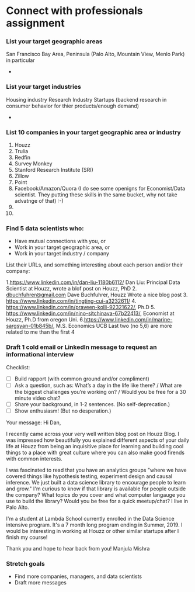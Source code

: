# Connect with professionals assignment


### List your target geographic areas
San Francisco Bay Area, Peninsula (Palo Alto, Mountain View, Menlo Park) in particular

- 


### List your target industries
Housing industry
Research Industry 
Startups (backend research in consumer behavior for thier products/enough demand)

- 


### List 10 companies in your target geographic area or industry

1. Houzz
2. Trulia
3. Redfin
4. Survey Monkey
5. Stanford Research Institute (SRI)
6. Zillow
7. Point
8. Facebook/Amazon/Quora (I do see some openigns for Economist/Data scientist. They putting these skills in the same bucket,    why not take advatnge of that) :-)
9. 
10. 


### Find 5 data scientists who:
- Have mutual connections with you, or
- Work in your target geographic area, or
- Work in your target industry / company

List their URLs, and something interesting about each person and/or their company:

1.https://www.linkedin.com/in/dan-liu-1180b6112/ Dan Liu: Principal Data Scientist at Houzz, wrote a blof post on Houzz, PhD
2. dbuchfuhrer@gmail.com Dave Buchfuhrer, Houzz  Wrote a nice blog post
3. https://www.linkedin.com/in/tingting-cui-a3232611/
4. https://www.linkedin.com/in/praveen-kolli-92321622/, Ph.D 
5. https://www.linkedin.com/in/nino-sitchinava-67b22413/, Economist at Houzz, Ph.D from oregon Uni.
6.https://www.linkedin.com/in/marine-sargsyan-01b845b/, M.S. Economics UCB 
Last two (no 5,6) are more related to me than the first 4

### Draft 1 cold email or LinkedIn message to request an informational interview

Checklist:

- [ ] Build rapport (with common ground and/or compliment)
- [ ] Ask a question, such as: What’s a day in the life like there? / What are the biggest challenges you’re working on? / Would you be free for a 30 minute video chat?
- [ ] Share your background, in 1-2 sentences. (No self-deprecation.)
- [ ] Show enthusiasm! (But no desperation.)

Your message:
Hi Dan,

I recently came across your very well written blog post on Houzz Blog. I was impressed how beautifully you explained different aspects of your daily life at Houzz from being an inquisitive place for learning and building cool things to a place with great culture where you can also make good firends with common interests. 

I was fascinated to read that you have an analytics groups "where we have covered things like hypothesis testing, experiment design and causal inference. We just built a data science library to encourage people to learn and grow." I'm curious to know if that library is available for people outside the company? What topics do you cover and what computer langauge you use to build the library? Would you be free for a quick meetup/chat? I live in Palo Alto.  

I'm a student at Lambda School currently enrolled in the Data Science intensive program. It's a 7 month long program ending in Summer, 2019. I would be interesting in working at Houzz or other similar startups after I finish my course! 

Thank you and hope to hear back from you!
Manjula Mishra





### Stretch goals

- Find more companies, managers, and data scientists
- Draft more messages
